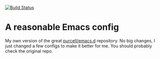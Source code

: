 [![Build Status](https://travis-ci.org/asalamon74/emacs.d.png?branch=master)](https://travis-ci.org/asalamon74/emacs.d)

# A reasonable Emacs config

My own version of the great
[purcell/emacs.d](https://github.com/purcell/emacs.d) repository. No
big changes, I just changed a few configs to make it better for me. You
should probably check the original repo.

